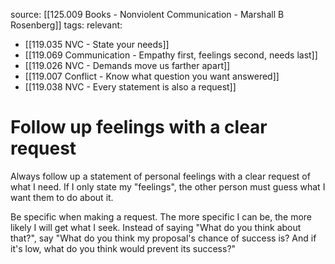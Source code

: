 source: [[125.009 Books - Nonviolent Communication - Marshall B Rosenberg]]
tags:
relevant:
- [[119.035 NVC - State your needs]]
- [[119.069 Communication - Empathy first, feelings second, needs last]]
- [[119.026 NVC - Demands move us farther apart]]
- [[119.007 Conflict - Know what question you want answered]]
- [[119.038 NVC - Every statement is also a request]]

# Follow up feelings with a clear request

Always follow up a statement of personal feelings with a clear request of what I need. If I only state my "feelings", the other person must guess what I want them to do about it.

Be specific when making a request. The more specific I can be, the more likely I will get what I seek. Instead of saying "What do you think about that?", say "What do you think my proposal's chance of success is? And if it's low, what do you think would prevent its success?"
